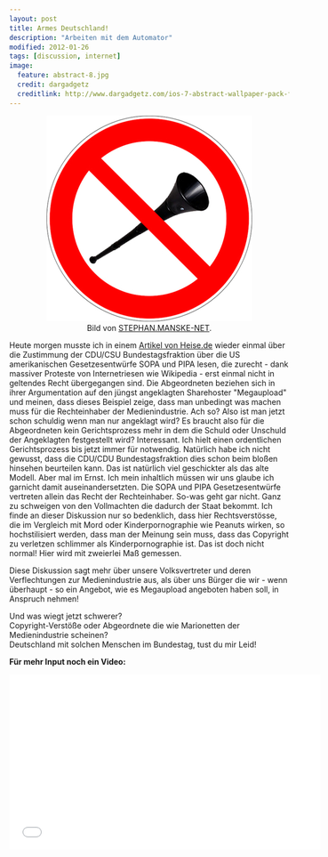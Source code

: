 ```yaml
---
layout: post
title: Armes Deutschland!
description: "Arbeiten mit dem Automator"
modified: 2012-01-26
tags: [discussion, internet]
image:
  feature: abstract-8.jpg
  credit: dargadgetz
  creditlink: http://www.dargadgetz.com/ios-7-abstract-wallpaper-pack-for-iphone-5-and-ipod-touch-retina/
---
```


<center>
	<figure>
		<a href="/assets/images/2012-01-26/vuvuzela.jpg"><img src="/assets/images/2012-01-26/vuvuzela.jpg" alt=""></a>
		<figcaption>Bild von <a href="http://blog.stephan.manske-net.de/uploads/artikel/vuvuverbot.jpg">STEPHAN.MANSKE-NET</a>.</figcaption>
	</figure>
</center>

Heute morgen musste ich in einem [Artikel von
Heise.de](http://www.heise.de/newsticker/meldung/Megaupload-CDU-CSU-verteidigt-Notwendigkeit-von-SOPA-1422056.html) wieder
einmal über die Zustimmung der CDU/CSU Bundestagsfraktion über die US
amerikanischen Gesetzesentwürfe SOPA und PIPA lesen, die zurecht - dank
massiver Proteste von Internetriesen wie Wikipedia - erst einmal nicht
in geltendes Recht übergegangen sind. Die Abgeordneten beziehen sich in
ihrer Argumentation auf den jüngst angeklagten Sharehoster "Megaupload"
und meinen, dass dieses Beispiel zeige, dass man unbedingt was machen
muss für die Rechteinhaber der Medienindustrie. Ach so? Also ist man
jetzt schon schuldig wenn man nur angeklagt wird? Es braucht also für
die Abgeordneten kein Gerichtsprozess mehr in dem die Schuld oder
Unschuld der Angeklagten festgestellt wird? Interessant. Ich hielt einen
ordentlichen Gerichtsprozess bis jetzt immer für notwendig. Natürlich
habe ich nicht gewusst, dass die CDU/CDU Bundestagsfraktion dies schon
beim bloßen hinsehen beurteilen kann. Das ist natürlich viel geschickter
als das alte Modell. Aber mal im Ernst. Ich mein inhaltlich müssen wir
uns glaube ich garnicht damit auseinandersetzten. Die SOPA und PIPA
Gesetzesentwürfe vertreten allein das Recht der Rechteinhaber. So-was
geht gar nicht. Ganz zu schweigen von den Vollmachten die dadurch der
Staat bekommt. Ich finde an dieser Diskussion nur so bedenklich, dass
hier Rechtsverstösse, die im Vergleich mit Mord oder Kinderpornographie
wie Peanuts wirken, so hochstilisiert werden, dass man der Meinung sein
muss, dass das Copyright zu verletzen schlimmer als Kinderpornographie
ist. Das ist doch nicht normal! Hier wird mit zweierlei Maß gemessen.

Diese Diskussion sagt mehr über unsere Volksvertreter und deren
Verflechtungen zur Medienindustrie aus, als über uns Bürger die wir -
wenn überhaupt - so ein Angebot, wie es Megaupload angeboten haben soll,
in Anspruch nehmen!

Und was wiegt jetzt schwerer?<br>
Copyright-Verstöße oder Abgeordnete die wie Marionetten der Medienindustrie scheinen?<br>
Deutschland mit solchen Menschen im Bundestag, tust du mir Leid!
 

**Für mehr Input noch ein Video:**

<iframe width="560" height="315" src="//www.youtube.com/embed/zhyr4915UU8" frameborder="0"> </iframe>

